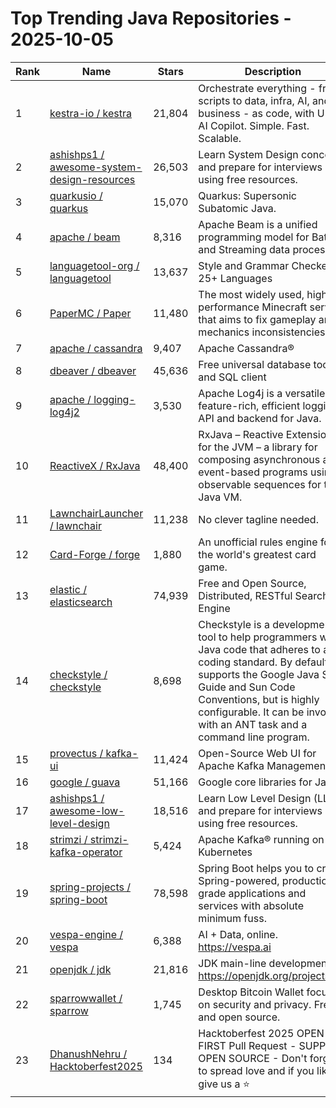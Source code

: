 # Top Trending Java Repositories - 2025-10-05

| Rank | Name | Stars | Description |
|------|------|-------|-------------|
| 1 | [kestra-io / kestra](https://github.com/kestra-io/kestra) | 21,804 | Orchestrate everything - from scripts to data, infra, AI, and business - as code, with UI and AI Copilot. Simple. Fast. Scalable. |
| 2 | [ashishps1 / awesome-system-design-resources](https://github.com/ashishps1/awesome-system-design-resources) | 26,503 | Learn System Design concepts and prepare for interviews using free resources. |
| 3 | [quarkusio / quarkus](https://github.com/quarkusio/quarkus) | 15,070 | Quarkus: Supersonic Subatomic Java. |
| 4 | [apache / beam](https://github.com/apache/beam) | 8,316 | Apache Beam is a unified programming model for Batch and Streaming data processing. |
| 5 | [languagetool-org / languagetool](https://github.com/languagetool-org/languagetool) | 13,637 | Style and Grammar Checker for 25+ Languages |
| 6 | [PaperMC / Paper](https://github.com/PaperMC/Paper) | 11,480 | The most widely used, high performance Minecraft server that aims to fix gameplay and mechanics inconsistencies |
| 7 | [apache / cassandra](https://github.com/apache/cassandra) | 9,407 | Apache Cassandra® |
| 8 | [dbeaver / dbeaver](https://github.com/dbeaver/dbeaver) | 45,636 | Free universal database tool and SQL client |
| 9 | [apache / logging-log4j2](https://github.com/apache/logging-log4j2) | 3,530 | Apache Log4j is a versatile, feature-rich, efficient logging API and backend for Java. |
| 10 | [ReactiveX / RxJava](https://github.com/ReactiveX/RxJava) | 48,400 | RxJava – Reactive Extensions for the JVM – a library for composing asynchronous and event-based programs using observable sequences for the Java VM. |
| 11 | [LawnchairLauncher / lawnchair](https://github.com/LawnchairLauncher/lawnchair) | 11,238 | No clever tagline needed. |
| 12 | [Card-Forge / forge](https://github.com/Card-Forge/forge) | 1,880 | An unofficial rules engine for the world's greatest card game. |
| 13 | [elastic / elasticsearch](https://github.com/elastic/elasticsearch) | 74,939 | Free and Open Source, Distributed, RESTful Search Engine |
| 14 | [checkstyle / checkstyle](https://github.com/checkstyle/checkstyle) | 8,698 | Checkstyle is a development tool to help programmers write Java code that adheres to a coding standard. By default it supports the Google Java Style Guide and Sun Code Conventions, but is highly configurable. It can be invoked with an ANT task and a command line program. |
| 15 | [provectus / kafka-ui](https://github.com/provectus/kafka-ui) | 11,424 | Open-Source Web UI for Apache Kafka Management |
| 16 | [google / guava](https://github.com/google/guava) | 51,166 | Google core libraries for Java |
| 17 | [ashishps1 / awesome-low-level-design](https://github.com/ashishps1/awesome-low-level-design) | 18,516 | Learn Low Level Design (LLD) and prepare for interviews using free resources. |
| 18 | [strimzi / strimzi-kafka-operator](https://github.com/strimzi/strimzi-kafka-operator) | 5,424 | Apache Kafka® running on Kubernetes |
| 19 | [spring-projects / spring-boot](https://github.com/spring-projects/spring-boot) | 78,598 | Spring Boot helps you to create Spring-powered, production-grade applications and services with absolute minimum fuss. |
| 20 | [vespa-engine / vespa](https://github.com/vespa-engine/vespa) | 6,388 | AI + Data, online. https://vespa.ai |
| 21 | [openjdk / jdk](https://github.com/openjdk/jdk) | 21,816 | JDK main-line development https://openjdk.org/projects/jdk |
| 22 | [sparrowwallet / sparrow](https://github.com/sparrowwallet/sparrow) | 1,745 | Desktop Bitcoin Wallet focused on security and privacy. Free and open source. |
| 23 | [DhanushNehru / Hacktoberfest2025](https://github.com/DhanushNehru/Hacktoberfest2025) | 134 | Hacktoberfest 2025 OPEN FIRST Pull Request - SUPPORT OPEN SOURCE - Don't forget to spread love and if you like give us a ⭐️ |
